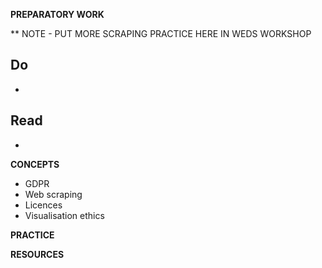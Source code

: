 **PREPARATORY WORK**

** NOTE - PUT MORE SCRAPING PRACTICE HERE IN WEDS WORKSHOP

Do
-
-

Read
-
-

**CONCEPTS**

- GDPR
- Web scraping
- Licences
- Visualisation ethics


**PRACTICE**


**RESOURCES**
